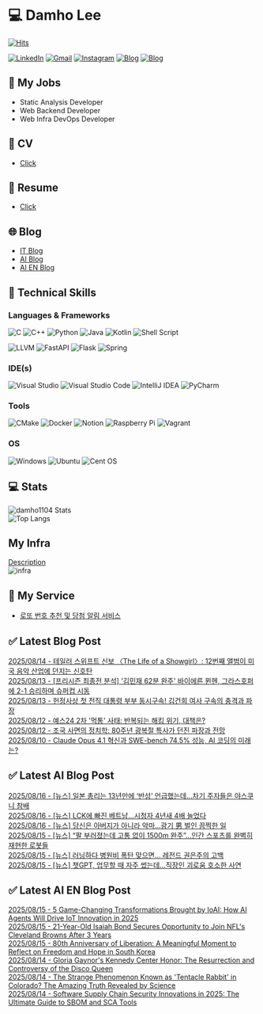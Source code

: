 
# 💻 Damho Lee

[![Hits](https://hits.seeyoufarm.com/api/count/incr/badge.svg?url=https%3A%2F%2Fgithub.com%2Fdamho1104&count_bg=%233D9CC8&title_bg=%23555555&icon=&icon_color=%23E7E7E7&title=hits&edge_flat=false)](https://hits.seeyoufarm.com)  

[![LinkedIn](https://img.shields.io/badge/Linkedin-%230077B5.svg?style=flat&logo=linkedin&logoColor=white)](https://www.linkedin.com/in/damho1104/)
[![Gmail](https://img.shields.io/badge/Gmail-D14836?style=flat&logo=gmail&logoColor=white)](mailto:damho1104@gmail.com)
[![Instagram](https://img.shields.io/badge/Instargram-%23E4405F.svg?style=flat&logo=Instagram&logoColor=white)](https://www.instagram.com/damho1104/)
[![Blog](https://img.shields.io/badge/Blog-%23000000.svg?style=flat&logo=Tistory&logoColor=white)](https://dmomo.co.kr/)
[![Blog](https://img.shields.io/badge/Blog-%23000000.svg?style=flat&logo=WordPress&logoColor=white)](https://blog.ai.dmomo.co.kr/)

## 📃 My Jobs
- Static Analysis Developer
- Web Backend Developer
- Web Infra DevOps Developer

## 📰 CV
- [Click](https://resume.dmomo.net/damho.lee/resume)  

## 📘 Resume
- [Click](https://damho1104.notion.site/8af3191b9815406d95708d9a0cea5a9e)  

## 🌐 Blog
- [IT Blog](https://dmomo.co.kr/)
- [AI Blog](https://blog.ai.dmomo.co.kr/)
- [AI EN Blog](https://ai.trend.dmomo.co.kr/)

## 💪 Technical Skills
### Languages & Frameworks
![C](https://img.shields.io/badge/c-%2300599C.svg?style=flat&logo=c&logoColor=white)
![C++](https://img.shields.io/badge/c++-%2300599C.svg?style=flat&logo=c%2B%2B&logoColor=white)
![Python](https://img.shields.io/badge/Python-3776AB.svg?&style=flat&logo=Python&logoColor=white)
![Java](https://img.shields.io/badge/java-%23ED8B00.svg?style=flat&logo=openjdk&logoColor=white)
![Kotlin](https://img.shields.io/badge/Kotlin-%237F52FF.svg?style=flat&logo=Kotlin&logoColor=white)
![Shell Script](https://img.shields.io/badge/Shell_script-%23121011.svg?style=flat&logo=gnu-bash&logoColor=white)  
  
![LLVM](https://img.shields.io/badge/LLVM/Clang-000B1D.svg?&style=flat&logo=LLVM&logoColor=white)
![FastAPI](https://img.shields.io/badge/FastAPI-005571?style=flat&logo=fastapi)
![Flask](https://img.shields.io/badge/Flask-%23000.svg?style=flat&logo=flask&logoColor=white)
![Spring](https://img.shields.io/badge/Springboot-%236DB33F.svg?style=flat&logo=spring&logoColor=white)
  
  
### IDE(s)
![Visual Studio](https://img.shields.io/badge/Visual%20Studio-5C2D91.svg?style=flat&logo=visual-studio&logoColor=white) 
![Visual Studio Code](https://img.shields.io/badge/Visual%20Studio%20Code-0078d7.svg?style=flat&logo=visual-studio-code&logoColor=white)
![IntelliJ IDEA](https://img.shields.io/badge/IntelliJIDEA-000000.svg?style=flat&logo=intellij-idea&logoColor=white) 
![PyCharm](https://img.shields.io/badge/PyCharm-143?style=flat&logo=pycharm&logoColor=black&color=black&labelColor=green) 


### Tools
![CMake](https://img.shields.io/badge/CMake-%23008FBA.svg?style=flat&logo=cmake&logoColor=white)
![Docker](https://img.shields.io/badge/docker-%230db7ed.svg?style=flat&logo=docker&logoColor=white)
![Notion](https://img.shields.io/badge/Notion-%23000000.svg?style=flat&logo=notion&logoColor=white)
![Raspberry Pi](https://img.shields.io/badge/-RaspberryPi-C51A4A?style=flat&logo=Raspberry-Pi)
![Vagrant](https://img.shields.io/badge/Vagrant-%231563FF.svg?style=flat&logo=vagrant&logoColor=white)


### OS
![Windows](https://img.shields.io/badge/Windows-0078D6?style=flat&logo=windows&logoColor=white)
![Ubuntu](https://img.shields.io/badge/Ubuntu-E95420?style=flat&logo=ubuntu&logoColor=white)
![Cent OS](https://img.shields.io/badge/Cent%20OS-002260?style=flat&logo=centos&logoColor=F0F0F0)


## :computer: Stats
![damho1104 Stats](https://github-readme-stats.vercel.app/api?username=damho1104&hide=issues&show_icons=true&show=prs_merged,prs_merged_percentage&theme=chartreuse-dark)  
![Top Langs](https://github-readme-stats.vercel.app/api/top-langs/?username=damho1104&layout=compact&theme=chartreuse-dark)


## My Infra
[Description](https://dmomo.co.kr/444)  
![infra](https://nextcloud.dmomo.net/apps/files_sharing/publicpreview/EtWDB9RaEXyf4FT?file=/&fileId=142416&x=6016&y=3384&a=true&etag=eee0bc0c4308201c786211582fdbc678)  





## 📣 My Service
- [로또 번호 추천 및 당첨 알림 서비스](https://lotto.dmomo.co.kr/)  


## ✅ Latest Blog Post

[2025/08/14 - 테일러 스위프트 신보 〈The Life of a Showgirl〉: 12번째 앨범이 미국 음악 산업에 던지는 신호탄](https://dmomo.co.kr/639) <br/>
[2025/08/13 - [프리시즌 최종전 분석] '김민재 62분 완주' 바이에른 뮌헨, 그라스호퍼에 2-1 승리하며 슈퍼컵 시동](https://dmomo.co.kr/638) <br/>
[2025/08/13 - 헌정사상 첫 전직 대통령 부부 동시구속! 김건희 여사 구속의 충격과 파장](https://dmomo.co.kr/637) <br/>
[2025/08/12 - 예스24 2차 '먹통' 사태: 반복되는 해킹 위기, 대책은?](https://dmomo.co.kr/636) <br/>
[2025/08/12 - 조국 사면의 정치학: 80주년 광복절 특사가 던진 파장과 전망](https://dmomo.co.kr/635) <br/>
[2025/08/10 - Claude Opus 4.1 혁신과 SWE-bench 74.5% 성능, AI 코딩의 미래는?](https://dmomo.co.kr/634) <br/>

## ✅ Latest AI Blog Post
[2025/08/16 - [뉴스] 일본 총리는 13년만에 ‘반성’ 언급했는데…차기 주자들은 야스쿠니 참배](https://blog.ai.dmomo.co.kr/news/8116) <br/>
[2025/08/16 - [뉴스] LCK에 빠진 베트남…시청자 4년새 4배 늘었다](https://blog.ai.dmomo.co.kr/news/8113) <br/>
[2025/08/16 - [뉴스] 당신은 아버지가 아니라 악마…광기 男 벌인 끔찍한 일](https://blog.ai.dmomo.co.kr/news/8110) <br/>
[2025/08/15 - [뉴스] “팔 부러졌는데 고통 없이 1500m 완주”…인간 스포츠를 완벽히 재현한 로봇들](https://blog.ai.dmomo.co.kr/news/8107) <br/>
[2025/08/15 - [뉴스] 러닝하다 병원비 폭탄 맞으면… 레전드 권은주의 고백](https://blog.ai.dmomo.co.kr/news/8104) <br/>
[2025/08/15 - [뉴스] 챗GPT, 업무할 때 자주 썼는데…직장인 괴로움 호소한 사연](https://blog.ai.dmomo.co.kr/news/8101) <br/>

## ✅ Latest AI EN Blog Post
[2025/08/15 - 5 Game-Changing Transformations Brought by IoAI: How AI Agents Will Drive IoT Innovation in 2025](https://ai.trend.dmomo.co.kr/2025/08/5-game-changing-transformations-brought.html) <br/>
[2025/08/15 - 21-Year-Old Isaiah Bond Secures Opportunity to Join NFL's Cleveland Browns After 3 Years](https://ai.trend.dmomo.co.kr/2025/08/21-year-old-isaiah-bond-secures.html) <br/>
[2025/08/15 - 80th Anniversary of Liberation: A Meaningful Moment to Reflect on Freedom and Hope in South Korea](https://ai.trend.dmomo.co.kr/2025/08/80th-anniversary-of-liberation.html) <br/>
[2025/08/14 - Gloria Gaynor's Kennedy Center Honor: The Resurrection and Controversy of the Disco Queen](https://ai.trend.dmomo.co.kr/2025/08/gloria-gaynors-kennedy-center-honor.html) <br/>
[2025/08/14 - The Strange Phenomenon Known as 'Tentacle Rabbit' in Colorado? The Amazing Truth Revealed by Science](https://ai.trend.dmomo.co.kr/2025/08/the-strange-phenomenon-known-as.html) <br/>
[2025/08/14 - Software Supply Chain Security Innovations in 2025: The Ultimate Guide to SBOM and SCA Tools](https://ai.trend.dmomo.co.kr/2025/08/software-supply-chain-security.html) <br/>

